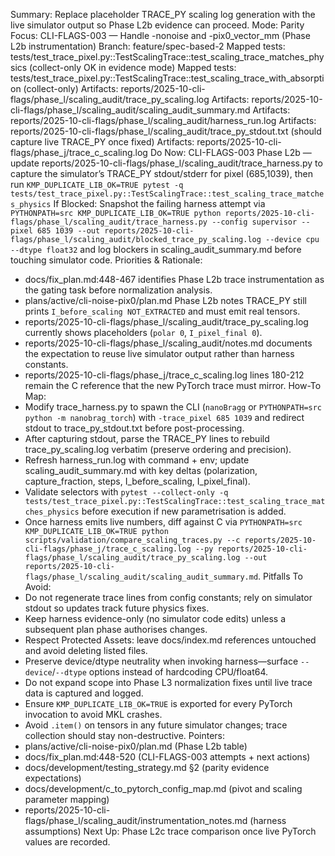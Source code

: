 Summary: Replace placeholder TRACE_PY scaling log generation with the live simulator output so Phase L2b evidence can proceed.
Mode: Parity
Focus: CLI-FLAGS-003 — Handle -nonoise and -pix0_vector_mm (Phase L2b instrumentation)
Branch: feature/spec-based-2
Mapped tests: tests/test_trace_pixel.py::TestScalingTrace::test_scaling_trace_matches_physics (collect-only OK in evidence mode)
Mapped tests: tests/test_trace_pixel.py::TestScalingTrace::test_scaling_trace_with_absorption (collect-only)
Artifacts: reports/2025-10-cli-flags/phase_l/scaling_audit/trace_py_scaling.log
Artifacts: reports/2025-10-cli-flags/phase_l/scaling_audit/scaling_audit_summary.md
Artifacts: reports/2025-10-cli-flags/phase_l/scaling_audit/harness_run.log
Artifacts: reports/2025-10-cli-flags/phase_l/scaling_audit/trace_py_stdout.txt (should capture live TRACE_PY once fixed)
Artifacts: reports/2025-10-cli-flags/phase_j/trace_c_scaling.log
Do Now: CLI-FLAGS-003 Phase L2b — update reports/2025-10-cli-flags/phase_l/scaling_audit/trace_harness.py to capture the simulator’s TRACE_PY stdout/stderr for pixel (685,1039), then run `KMP_DUPLICATE_LIB_OK=TRUE pytest -q tests/test_trace_pixel.py::TestScalingTrace::test_scaling_trace_matches_physics`
If Blocked: Snapshot the failing harness attempt via `PYTHONPATH=src KMP_DUPLICATE_LIB_OK=TRUE python reports/2025-10-cli-flags/phase_l/scaling_audit/trace_harness.py --config supervisor --pixel 685 1039 --out reports/2025-10-cli-flags/phase_l/scaling_audit/blocked_trace_py_scaling.log --device cpu --dtype float32` and log blockers in scaling_audit_summary.md before touching simulator code.
Priorities & Rationale:
- docs/fix_plan.md:448-467 identifies Phase L2b trace instrumentation as the gating task before normalization analysis.
- plans/active/cli-noise-pix0/plan.md Phase L2b notes TRACE_PY still prints `I_before_scaling NOT_EXTRACTED` and must emit real tensors.
- reports/2025-10-cli-flags/phase_l/scaling_audit/trace_py_scaling.log currently shows placeholders (`polar 0`, `I_pixel_final 0`).
- reports/2025-10-cli-flags/phase_l/scaling_audit/notes.md documents the expectation to reuse live simulator output rather than harness constants.
- reports/2025-10-cli-flags/phase_j/trace_c_scaling.log lines 180-212 remain the C reference that the new PyTorch trace must mirror.
How-To Map:
- Modify trace_harness.py to spawn the CLI (`nanoBragg` or `PYTHONPATH=src python -m nanobrag_torch`) with `-trace_pixel 685 1039` and redirect stdout to trace_py_stdout.txt before post-processing.
- After capturing stdout, parse the TRACE_PY lines to rebuild trace_py_scaling.log verbatim (preserve ordering and precision).
- Refresh harness_run.log with command + env; update scaling_audit_summary.md with key deltas (polarization, capture_fraction, steps, I_before_scaling, I_pixel_final).
- Validate selectors with `pytest --collect-only -q tests/test_trace_pixel.py::TestScalingTrace::test_scaling_trace_matches_physics` before execution if new parametrisation is added.
- Once harness emits live numbers, diff against C via `PYTHONPATH=src KMP_DUPLICATE_LIB_OK=TRUE python scripts/validation/compare_scaling_traces.py --c reports/2025-10-cli-flags/phase_j/trace_c_scaling.log --py reports/2025-10-cli-flags/phase_l/scaling_audit/trace_py_scaling.log --out reports/2025-10-cli-flags/phase_l/scaling_audit/scaling_audit_summary.md`.
Pitfalls To Avoid:
- Do not regenerate trace lines from config constants; rely on simulator stdout so updates track future physics fixes.
- Keep harness evidence-only (no simulator code edits) unless a subsequent plan phase authorises changes.
- Respect Protected Assets: leave docs/index.md references untouched and avoid deleting listed files.
- Preserve device/dtype neutrality when invoking harness—surface `--device`/`--dtype` options instead of hardcoding CPU/float64.
- Do not expand scope into Phase L3 normalization fixes until live trace data is captured and logged.
- Ensure `KMP_DUPLICATE_LIB_OK=TRUE` is exported for every PyTorch invocation to avoid MKL crashes.
- Avoid `.item()` on tensors in any future simulator changes; trace collection should stay non-destructive.
Pointers:
- plans/active/cli-noise-pix0/plan.md (Phase L2b table)
- docs/fix_plan.md:448-520 (CLI-FLAGS-003 attempts + next actions)
- docs/development/testing_strategy.md §2 (parity evidence expectations)
- docs/development/c_to_pytorch_config_map.md (pivot and scaling parameter mapping)
- reports/2025-10-cli-flags/phase_l/scaling_audit/instrumentation_notes.md (harness assumptions)
Next Up: Phase L2c trace comparison once live PyTorch values are recorded.
